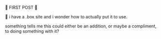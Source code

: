 🚨 FIRST POST 🚨

👹 i have a .box site and i wonder how to actually put it to use. 

something tells me this could either be an addition, or maybe a compliment, to doing something with it? 